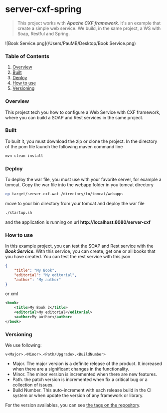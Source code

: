 # server-cxf-spring

> This project works with *__Apache CXF framework__*. It's an example that create a simple web service. 
> We build, in the same project, a WS with Soap, Restful and Spring.

![Book Service.png](/Users/PauMB/Desktop/Book Service.png)

### Table of Contents
1. [Overview](#overview)
2. [Built](#built)
2. [Deploy](#deploy)
3. [How to use](#how_to_use)
4. [Versioning](#versioning)

### Overview
This project tech you how to configure a Web Service with CXF framework, 
where you can build a SOAP and Rest services in the same project. 

### Built
To built it, you must download the zip or clone the project.
In the directory of the pom file launch the following maven command line
```bash
mvn clean install
```
### Deploy
To deploy the war file, you must use with your favorite server, for example a tomcat.
Copy the war file into the webapp folder in you tomcat directory
```bash
cp target/server-cxf.wat /directory/to/tomcat/webapps
```
move to your bin directory from your tomcat and deploy the war file
```bash
./startup.sh
```
and the application is running on url __http://localhost:8080/server-cxf__

### How to use
In this example project, you can test the SOAP and Rest service with the __*Book Service*__.
With this service, you can create, get one or all books that you have created.
You can test the rest service with this json
```json
{
	"title": "My Book",
	"editorial": "My editorial",
	"author": "My author"
}
```
or xml
```xml
<book>
	<title>My Book 2</title>
	<editorial>My editorial</editorial>
	<author>My author</author>	
</book>
```

### Versioning
We use following:
```text
v<Major>.<Minor>.<Path/Upgrade>.<BuildNumber>
```
* Major. The major version is a definite release of the product. It increased when there are a significant changes in the functionality.
* Minor. The minor version is incremented when there are new features.
* Path. the patch version is incremented when fix a critical bug or a collection of issues.
* Build Number. This auto-increment with each release build in the CI system or when update the version of any framework or library.

For the version availables, you can see [the tags on the repository](https://github.com/PauMB85/server-cxf-spring/tags).









